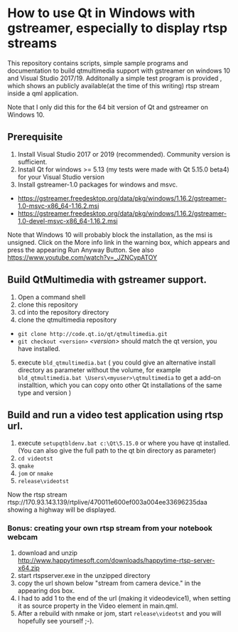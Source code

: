 # How to use Qt in Windows with gstreamer, especially to display rtsp streams
This repository contains scripts, simple sample programs and documentation to build qtmultimedia support with gstreamer on windows 10 and Visual Studio 2017/19.
Additonally a simple test program is provided , which shows an publicly available(at the time of this writing)  rtsp stream inside a qml application.

Note that I only did this for the 64 bit version of Qt and gstreamer on Windows 10.

## Prerequisite

1. Install Visual Studio 2017 or 2019 (recommended). Community version is sufficient.
2. Install Qt for windows >= 5.13 (my tests were made with Qt 5.15.0 beta4) for your Visual Studio  version
3. Install gstreamer-1.0 packages for windows and msvc.
  *  https://gstreamer.freedesktop.org/data/pkg/windows/1.16.2/gstreamer-1.0-msvc-x86_64-1.16.2.msi
  *  https://gstreamer.freedesktop.org/data/pkg/windows/1.16.2/gstreamer-1.0-devel-msvc-x86_64-1.16.2.msi

Note that Windows 10 will probably block the installation, as the msi is unsigned.
Click on the More info link in the warning box, which appears and press the appearing Run Anyway Button.
See also https://www.youtube.com/watch?v=_JZNCypATOY

## Build QtMultimedia with gstreamer support.

1. Open a command shell
2. clone this repository
3. cd into the repository directory
4. clone the qtmultimedia repository
  * ```` git clone http://code.qt.io/qt/qtmultimedia.git ````
  * ```` git checkout <version> ````  *\<version\>*  should match the qt version, you have installed.
5. execute ````bld_qtmultimedia.bat```` ( you could give an alternative install directory as parameter without the volume, for example ````bld_qtmultimedia.bat \Users\<myuser>\qtmultimedia```` to get a add-on installtion, which you can copy onto other Qt installations of the same type and version ) 

## Build and run a video test application using rtsp url.

1. execute ````setupqtbldenv.bat c:\Qt\5.15.0```` or where you have qt installed. (You can also give the full path to the qt bin directory as parameter)
2. ````cd videotst````
2. ````qmake````
2. ````jom```` or ````nmake````
2. ````release\videotst```` 

Now the rtsp stream rtsp://170.93.143.139/rtplive/470011e600ef003a004ee33696235daa showing a highway will be displayed.


### Bonus: creating your own rtsp stream from your notebook webcam

1. download and unzip http://www.happytimesoft.com/downloads/happytime-rtsp-server-x64.zip
2. start rtspserver.exe in the unzipped directory
3. copy the url shown below "stream from camera device." in the appearing dos box.
4. I had to add 1 to the end of the url (making it videodevice1), when setting it as source property in the Video element in main.qml.
5. After a rebuild with nmake or jom, start ````release\videotst```` and you will hopefully see yourself ;-).
